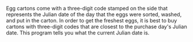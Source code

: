 Egg cartons come with a three-digit code stamped on the side that represents the Julian date of the day that the eggs were sorted, washed, and put in the carton.  In order to get the freshest eggs, it is best to buy cartons with three-digit codes that are closest to the purchase day's Julian date.  This program tells you what the current Julian date is.